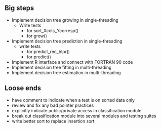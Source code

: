 
Big steps
---------
* Implement decision tree growing in single-threading
	* Write tests
		* for sort_Xcols_Ycorresp()
		* for grow()
* Implement decision tree prediction in single-threading
	* write tests
		* for predict_rec_hlpr()
		* for predict()
* Implement R interface and connect with FORTRAN 90 code
* Implement decision tree fitting in multi-threading
* Implement decision tree estimation in multi-threading

Loose ends
----------
* have comment to indicate when a test is on sorted data only
* review and fix any bad pointer practices
* explicitly indicate public/private access in classification module
* break out classification module into several modules and testing suites
* write better sort to replace insertion sort